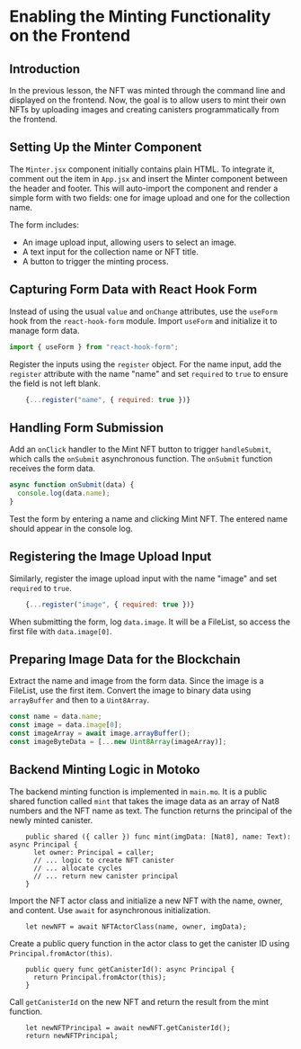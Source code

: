 # Enabling the Minting Functionality on the Frontend

## Introduction

In the previous lesson, the NFT was minted through the command line and displayed on the frontend. Now, the goal is to allow users to mint their own NFTs by uploading images and creating canisters programmatically from the frontend.

## Setting Up the Minter Component

The `Minter.jsx` component initially contains plain HTML. To integrate it, comment out the item in `App.jsx` and insert the Minter component between the header and footer. This will auto-import the component and render a simple form with two fields: one for image upload and one for the collection name.

The form includes:

- An image upload input, allowing users to select an image.
- A text input for the collection name or NFT title.
- A button to trigger the minting process.

## Capturing Form Data with React Hook Form

Instead of using the usual `value` and `onChange` attributes, use the `useForm` hook from the `react-hook-form` module. Import `useForm` and initialize it to manage form data.

```js
import { useForm } from "react-hook-form";
```

Register the inputs using the `register` object. For the name input, add the `register` attribute with the name "name" and set `required` to `true` to ensure the field is not left blank.

```js
    {...register("name", { required: true })}
```

## Handling Form Submission

Add an `onClick` handler to the Mint NFT button to trigger `handleSubmit`, which calls the `onSubmit` asynchronous function. The `onSubmit` function receives the form data.

```js
async function onSubmit(data) {
  console.log(data.name);
}
```

Test the form by entering a name and clicking Mint NFT. The entered name should appear in the console log.

## Registering the Image Upload Input

Similarly, register the image upload input with the name "image" and set `required` to `true`.

```js
    {...register("image", { required: true })}
```

When submitting the form, log `data.image`. It will be a FileList, so access the first file with `data.image[0]`.

## Preparing Image Data for the Blockchain

Extract the name and image from the form data. Since the image is a FileList, use the first item. Convert the image to binary data using `arrayBuffer` and then to a `Uint8Array`.

```js
const name = data.name;
const image = data.image[0];
const imageArray = await image.arrayBuffer();
const imageByteData = [...new Uint8Array(imageArray)];
```

## Backend Minting Logic in Motoko

The backend minting function is implemented in `main.mo`. It is a public shared function called `mint` that takes the image data as an array of Nat8 numbers and the NFT name as text. The function returns the principal of the newly minted canister.

```mo
    public shared ({ caller }) func mint(imgData: [Nat8], name: Text): async Principal {
      let owner: Principal = caller;
      // ... logic to create NFT canister
      // ... allocate cycles
      // ... return new canister principal
    }
```

Import the NFT actor class and initialize a new NFT with the name, owner, and content. Use `await` for asynchronous initialization.

```mo
    let newNFT = await NFTActorClass(name, owner, imgData);
```

Create a public query function in the actor class to get the canister ID using `Principal.fromActor(this)`.

```mo
    public query func getCanisterId(): async Principal {
      return Principal.fromActor(this);
    }
```

Call `getCanisterId` on the new NFT and return the result from the mint function.

```mo
    let newNFTPrincipal = await newNFT.getCanisterId();
    return newNFTPrincipal;
```
